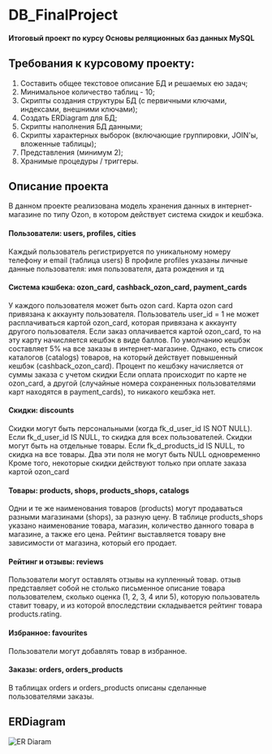 # DB_FinalProject

#### Итоговый проект по курсу Основы реляционных баз данных MySQL

## Требования к курсовому проекту:

1. Составить общее текстовое описание БД и решаемых ею задач;
2. Минимальное количество таблиц - 10;
3. Скрипты создания структуры БД (с первичными ключами, индексами, внешними ключами);
4. Создать ERDiagram для БД;
5. Скрипты наполнения БД данными;
6. Скрипты характерных выборок (включающие группировки, JOIN'ы, вложенные таблицы);
7. Представления (минимум 2);
8. Хранимые процедуры / триггеры.

## Описание проекта

В данном проекте реализована модель хранения данных в интернет-магазине по типу Ozon, в котором действует система скидок и кешбэка.

#### Пользователи: users, profiles, cities
Каждый пользователь регистрируется по уникальному номеру телефону и email (таблица users)
В профиле profiles указаны личные данные пользователя: имя пользователя, дата рождения и тд

#### Система кэшбека: ozon_card, cashback_ozon_card, payment_cards
У каждого пользователя может быть ozon card. Карта ozon card привязана к аккаунту пользователя. 
Пользователь user_id = 1 не может расплачиваться картой ozon_card, которая привязана к аккаунту другого пользователя.
Если заказ оплачивается картой ozon_card, то на эту карту начисляется кешбэк в виде баллов.
По умолчанию кешбэк составляет 5% на все заказы в интернет-магазине. 
Однако, есть список каталогов (catalogs) товаров, на который действует повышенный кешбэк (cashback_ozon_card).
Процент по кешбэку начисляется от суммы заказа с учетом скидки
Если оплата происходит по карте не ozon_card, а другой (случайные номера сохраненных пользователями карт находятся в payment_cards), то никакого кешбэка нет.

#### Скидки: discounts
Скидки могут быть персональными (когда fk_d_user_id IS NOT NULL). Если  fk_d_user_id IS NULL, то скидка для всех пользователей.
Скидки могут быть на отдельные товары. Если  fk_d_products_id IS NULL, то скидка на все товары.
Два эти поля не могут быть NULL одновременно 
Кроме того, некоторые скидки действуют только при оплате заказа картой ozon_card

#### Товары: products, shops, products_shops, catalogs
Одни и те же наименования товаров (products) могут продаваться разными магазинами (shops), за разную цену. В таблице products_shops указано наименование товара, магазин, количество данного товара в магазине, а также его цена. Рейтинг выставляется товару вне зависимости от магазина, который его продает.

#### Рейтинг и отзывы: reviews 
Пользователи могут оставлять отзывы на купленный товар. отзыв представляет собой не столько письменное описание товара пользователем, сколько оценка (1, 2, 3, 4 или 5), которую пользователь ставит товару, и из которой впоследствии складывается рейтинг товара products.rating.

#### Избранное: favourites
Пользователи могут добавлять товар в избранное.

#### Заказы: orders, orders_products
В таблицах orders и orders_products описаны сделанные пользователями заказы.

## ERDiagram
![ER Diaram](~/shared/MySQL/ER_ozon_1.svg)
